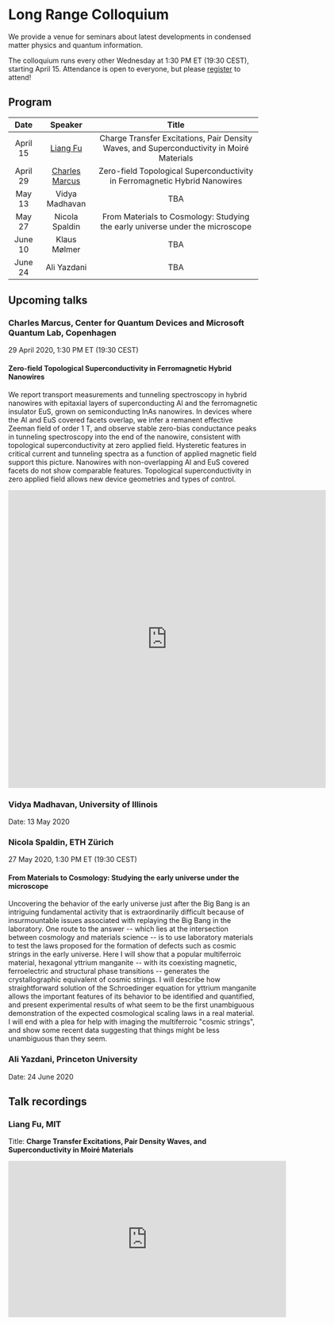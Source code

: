 # Long Range Colloquium

We provide a venue for seminars about latest developments in condensed matter physics and quantum information.

The colloquium runs every other Wednesday at 1:30 PM ET (19:30 CEST), starting April 15.
Attendance is open to everyone, but please [register](#charles-marcus-center-for-quantum-devices-and-microsoft-quantum-lab-copenhagen) to attend!

## Program

|   Date   |     Speaker    | Title |
|:---------:|:--------------:|:-----:|
| April 15  | [Liang Fu](#liang-fu-mit) | Charge Transfer Excitations, Pair Density Waves, and Superconductivity in Moiré Materials |
| April 29  | [Charles Marcus](#charles-marcus-center-for-quantum-devices-and-microsoft-quantum-lab-copenhagen) |  Zero-field Topological Superconductivity in Ferromagnetic Hybrid Nanowires  |
|  May 13  | Vidya Madhavan |  TBA  |
|  May 27  | Nicola Spaldin |  From Materials to Cosmology: Studying the early universe under the microscope  |
|  June 10 | Klaus Mølmer |  TBA  |
|  June 24  | Ali Yazdani |  TBA  |

## Upcoming talks

### Charles Marcus, Center for Quantum Devices and Microsoft Quantum Lab, Copenhagen

29 April 2020, 1:30 PM ET (19:30 CEST)

#### Zero-field Topological Superconductivity in Ferromagnetic Hybrid Nanowires

We report transport measurements and tunneling spectroscopy in hybrid nanowires with epitaxial layers of superconducting Al and the ferromagnetic insulator EuS, grown on semiconducting InAs nanowires. In devices where the Al and EuS covered facets overlap, we infer a remanent effective Zeeman field of order 1 T, and observe stable zero-bias conductance peaks in tunneling spectroscopy into the end of the nanowire, consistent with topological superconductivity at zero applied field. Hysteretic features in critical current and tunneling spectra as a function of applied magnetic field support this picture. Nanowires with non-overlapping Al and EuS covered facets do not show comparable features. Topological superconductivity in zero applied field allows new device geometries and types of control.

<iframe src="https://docs.google.com/forms/d/e/1FAIpQLScasQhYPNbgl0UvKyOW0Y78GAON_uXJ8yTZyv0PzWK2y_U3Eg/viewform?embedded=true" width="640" height="600" frameborder="0" marginheight="0" marginwidth="0">Loading…</iframe>

### Vidya Madhavan, University of Illinois

Date: 13 May 2020

### Nicola Spaldin, ETH Zürich

27 May 2020, 1:30 PM ET (19:30 CEST)

#### From Materials to Cosmology: Studying the early universe under the microscope

Uncovering the behavior of the early universe just after the Big Bang is an intriguing fundamental activity that is extraordinarily difficult because of insurmountable issues associated with replaying the Big Bang in the laboratory.  One route to the answer -- which lies at the intersection between cosmology and materials science -- is to use laboratory materials to test the laws proposed for the formation of defects such as cosmic strings in the early universe. Here I will show that a popular multiferroic material, hexagonal yttrium manganite -- with its coexisting magnetic, ferroelectric and structural phase transitions -- generates the crystallographic equivalent of cosmic strings. I will describe how straightforward solution of the Schroedinger equation for yttrium manganite allows the important features of its behavior to be identified and quantified, and present experimental results of what seem to be the first unambiguous demonstration of the expected cosmological scaling laws in a real material. I will end with a plea for help with imaging the multiferroic "cosmic strings", and show some recent data suggesting that things might be less unambiguous than they seem.

### Ali Yazdani, Princeton University

Date: 24 June 2020

## Talk recordings

### Liang Fu, MIT

Title: **Charge Transfer Excitations, Pair Density Waves, and Superconductivity in Moiré Materials**

<iframe width="560" height="315" src="https://www.youtube-nocookie.com/embed/PYYgBBIerYQ" frameborder="0" allow="accelerometer; autoplay; encrypted-media; gyroscope; picture-in-picture" allowfullscreen></iframe>
